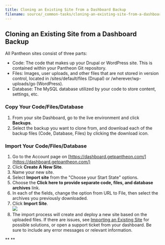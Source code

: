 ```yaml
---
title: Cloning an Existing Site from a Dashboard Backup
filename: source/_common-tasks/cloning-an-existing-site-from-a-dashboard-backup.md
---
```


## Cloning an Existing Site from a Dashboard Backup

All Pantheon sites consist of three parts:

* Code: The code that makes up your Drupal or WordPress site. This is contained within your Pantheon Git repository.
* Files: Images, user uploads, and other files that are not stored in version control, located in /sites/default/files (Drupal) or /wherever/wp-uploads/go (WordPress).
* Database: The MySQL database utilized by your code to store content, settings, etc.

### Copy Your Code/Files/Database

1. From your site Dashboard, go to the live environment and click **Backups**.
2. Select the backup you want to clone from, and download each of the backup files (Code, Database, Files) by clicking the download icon.

### Import Your Code/Files/Database

1. Go to the Account page on [https://dashboard.getpantheon.com/](https://dashboard.getpantheon.com/)
2. Click **Create A New Site**.
3. Name your new site.
4. Select **Import site** from the "Choose your Start State" options.
5. Choose the **Click here to provide separate code, files, and database archives** link.
6. In each of the fields, change the option from URL to File, then select the archives you previously downloaded. 
7. Click **Import Site**.  
 ![](https://pantheon-systems.desk.com/customer/portal/attachments/344272)
7. The import process will create and deploy a new site based on the uploaded files. If there are issues,  see  [Importing an Existing Site](/documentation/advanced-topics/importing-an-existing-drupal-site-to-pantheon/-importing-an-existing-site) for possible solutions, or open a support ticket from your dashboard. Be sure to include any error messages or relevant information.




<!-- strong>Additional Considerations:</strong> <!-- ol>
	<li><strong>Retaining Git History, importing large file structures and/or databases:</strong><br />
	​The methods in this article will work well for small to medium sized sites, but will not import the Git repository commit history or logs. Also, Pantheon&#39;s import process is not made to hand exceptionally large file structures or databases. For any of these scenarios, please see: <a href="/documentation/howto/importing-a-large-site/-importing-a-large-site" target="_blank">Importing A Large Site</a>.​</li --> ** **
